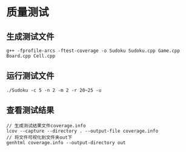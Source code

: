 # 质量测试

## 生成测试文件

    g++ -fprofile-arcs -ftest-coverage -o Sudoku Sudoku.cpp Game.cpp Board.cpp Cell.cpp

## 运行测试文件

    ./Sudoku -c 5 -n 2 -m 2 -r 20~25 -u

## 查看测试结果

    // 生成测试结果文件coverage.info
    lcov --capture --directory . --output-file coverage.info
    // 将文件可视化到文件夹out下
    genhtml coverage.info --output-directory out

